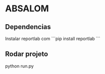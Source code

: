 # ABSALOM
<h2>Dependencias</h2>
Instalar reportlab com 
```pip install reportlab
```
<h2>Rodar projeto</h2>
python run.py 
